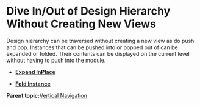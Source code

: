 # Dive In/Out of Design Hierarchy Without Creating New Views

Design hierarchy can be traversed without creating a new view as do push and pop. Instances that can be pushed into or popped out of can be expanded or folded. Their contents can be displayed on the current level without having to push into the module.

-   **[Expand InPlace](GUID-C76842B0-10D2-4970-9A77-73700B5E85CC.md)**  

-   **[Fold Instance](GUID-8FD38015-3DE5-45D2-80B9-4D29BA71B40E.md)**  


**Parent topic:**[Vertical Navigation](GUID-99ADB4D6-A6A7-4EE4-ACC4-6D7C406E74EC.md)

